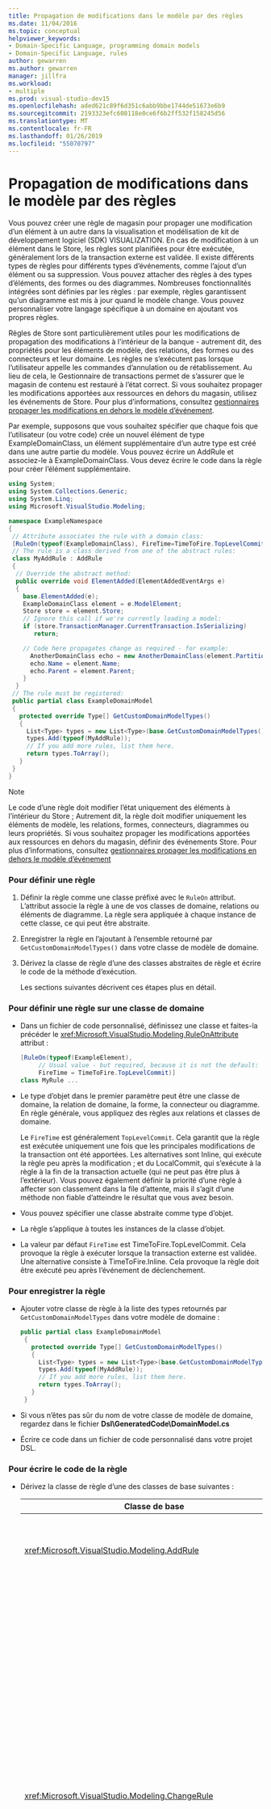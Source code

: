 ```yaml
---
title: Propagation de modifications dans le modèle par des règles
ms.date: 11/04/2016
ms.topic: conceptual
helpviewer_keywords:
- Domain-Specific Language, programming domain models
- Domain-Specific Language, rules
author: gewarren
ms.author: gewarren
manager: jillfra
ms.workload:
- multiple
ms.prod: visual-studio-dev15
ms.openlocfilehash: aded621c89f6d351c6abb9bbe1744de51673e6b9
ms.sourcegitcommit: 2193323efc608118e0ce6f6b2ff532f158245d56
ms.translationtype: MT
ms.contentlocale: fr-FR
ms.lasthandoff: 01/26/2019
ms.locfileid: "55070797"
---
```

# <a name="rules-propagate-changes-within-the-model"></a>Propagation de modifications dans le modèle par des règles
Vous pouvez créer une règle de magasin pour propager une modification d’un élément à un autre dans la visualisation et modélisation de kit de développement logiciel (SDK) VISUALIZATION. En cas de modification à un élément dans le Store, les règles sont planifiées pour être exécutée, généralement lors de la transaction externe est validée. Il existe différents types de règles pour différents types d’événements, comme l’ajout d’un élément ou sa suppression. Vous pouvez attacher des règles à des types d’éléments, des formes ou des diagrammes. Nombreuses fonctionnalités intégrées sont définies par les règles : par exemple, règles garantissent qu’un diagramme est mis à jour quand le modèle change. Vous pouvez personnaliser votre langage spécifique à un domaine en ajoutant vos propres règles.

 Règles de Store sont particulièrement utiles pour les modifications de propagation des modifications à l’intérieur de la banque - autrement dit, des propriétés pour les éléments de modèle, des relations, des formes ou des connecteurs et leur domaine. Les règles ne s’exécutent pas lorsque l’utilisateur appelle les commandes d’annulation ou de rétablissement. Au lieu de cela, le Gestionnaire de transactions permet de s’assurer que le magasin de contenu est restauré à l’état correct. Si vous souhaitez propager les modifications apportées aux ressources en dehors du magasin, utilisez les événements de Store. Pour plus d’informations, consultez [gestionnaires propager les modifications en dehors le modèle d’événement](../modeling/event-handlers-propagate-changes-outside-the-model.md).

 Par exemple, supposons que vous souhaitez spécifier que chaque fois que l’utilisateur (ou votre code) crée un nouvel élément de type ExampleDomainClass, un élément supplémentaire d’un autre type est créé dans une autre partie du modèle. Vous pouvez écrire un AddRule et associez-le à ExampleDomainClass. Vous devez écrire le code dans la règle pour créer l’élément supplémentaire.

```csharp
using System;
using System.Collections.Generic;
using System.Linq;
using Microsoft.VisualStudio.Modeling;

namespace ExampleNamespace
{
 // Attribute associates the rule with a domain class:
 [RuleOn(typeof(ExampleDomainClass), FireTime=TimeToFire.TopLevelCommit)]
 // The rule is a class derived from one of the abstract rules:
 class MyAddRule : AddRule
 {
  // Override the abstract method:
  public override void ElementAdded(ElementAddedEventArgs e)
  {
    base.ElementAdded(e);
    ExampleDomainClass element = e.ModelElement;
    Store store = element.Store;
    // Ignore this call if we're currently loading a model:
    if (store.TransactionManager.CurrentTransaction.IsSerializing)
       return;

    // Code here propagates change as required - for example:
      AnotherDomainClass echo = new AnotherDomainClass(element.Partition);
      echo.Name = element.Name;
      echo.Parent = element.Parent;
    }
  }
 // The rule must be registered:
 public partial class ExampleDomainModel
 {
   protected override Type[] GetCustomDomainModelTypes()
   {
     List<Type> types = new List<Type>(base.GetCustomDomainModelTypes());
     types.Add(typeof(MyAddRule));
     // If you add more rules, list them here.
     return types.ToArray();
   }
 }
}
```

> [!NOTE]
>  Le code d’une règle doit modifier l’état uniquement des éléments à l’intérieur du Store ; Autrement dit, la règle doit modifier uniquement les éléments de modèle, les relations, formes, connecteurs, diagrammes ou leurs propriétés. Si vous souhaitez propager les modifications apportées aux ressources en dehors du magasin, définir des événements Store. Pour plus d’informations, consultez [gestionnaires propager les modifications en dehors le modèle d’événement](../modeling/event-handlers-propagate-changes-outside-the-model.md)

### <a name="to-define-a-rule"></a>Pour définir une règle

1. Définir la règle comme une classe préfixé avec le `RuleOn` attribut. L’attribut associe la règle à une de vos classes de domaine, relations ou éléments de diagramme. La règle sera appliquée à chaque instance de cette classe, ce qui peut être abstraite.

2. Enregistrer la règle en l’ajoutant à l’ensemble retourné par `GetCustomDomainModelTypes()` dans votre classe de modèle de domaine.

3. Dérivez la classe de règle d’une des classes abstraites de règle et écrire le code de la méthode d’exécution.

   Les sections suivantes décrivent ces étapes plus en détail.

### <a name="to-define-a-rule-on-a-domain-class"></a>Pour définir une règle sur une classe de domaine

-   Dans un fichier de code personnalisé, définissez une classe et faites-la précéder le <xref:Microsoft.VisualStudio.Modeling.RuleOnAttribute> attribut :

    ```csharp
    [RuleOn(typeof(ExampleElement),
         // Usual value - but required, because it is not the default:
         FireTime = TimeToFire.TopLevelCommit)]
    class MyRule ...

    ```

-   Le type d’objet dans le premier paramètre peut être une classe de domaine, la relation de domaine, la forme, la connecteur ou diagramme. En règle générale, vous appliquez des règles aux relations et classes de domaine.

     Le `FireTime` est généralement `TopLevelCommit`. Cela garantit que la règle est exécutée uniquement une fois que les principales modifications de la transaction ont été apportées. Les alternatives sont Inline, qui exécute la règle peu après la modification ; et du LocalCommit, qui s’exécute à la règle à la fin de la transaction actuelle (qui ne peut pas être plus à l’extérieur). Vous pouvez également définir la priorité d’une règle à affecter son classement dans la file d’attente, mais il s’agit d’une méthode non fiable d’atteindre le résultat que vous avez besoin.

-   Vous pouvez spécifier une classe abstraite comme type d’objet.

-   La règle s’applique à toutes les instances de la classe d’objet.

-   La valeur par défaut `FireTime` est TimeToFire.TopLevelCommit. Cela provoque la règle à exécuter lorsque la transaction externe est validée. Une alternative consiste à TimeToFire.Inline. Cela provoque la règle doit être exécuté peu après l’événement de déclenchement.

### <a name="to-register-the-rule"></a>Pour enregistrer la règle

-   Ajouter votre classe de règle à la liste des types retournés par `GetCustomDomainModelTypes` dans votre modèle de domaine :

    ```csharp
    public partial class ExampleDomainModel
     {
       protected override Type[] GetCustomDomainModelTypes()
       {
         List<Type> types = new List<Type>(base.GetCustomDomainModelTypes());
         types.Add(typeof(MyAddRule));
         // If you add more rules, list them here.
         return types.ToArray();
       }
     }

    ```

-   Si vous n’êtes pas sûr du nom de votre classe de modèle de domaine, regardez dans le fichier **Dsl\GeneratedCode\DomainModel.cs**

-   Écrire ce code dans un fichier de code personnalisé dans votre projet DSL.

### <a name="to-write-the-code-of-the-rule"></a>Pour écrire le code de la règle

- Dérivez la classe de règle d’une des classes de base suivantes :


  | Classe de base | Déclencheur |
  |-|-|
  | <xref:Microsoft.VisualStudio.Modeling.AddRule> | Un élément, un lien ou une forme est ajoutée.<br /><br /> Cela permet de détecter de nouvelles relations, en plus de nouveaux éléments. |
  | <xref:Microsoft.VisualStudio.Modeling.ChangeRule> | Une valeur de propriété de domaine est modifiée. L’argument de méthode fournit les valeurs anciennes et nouvelles.<br /><br /> Pour les formes, cette règle est déclenchée lorsque l’intégrée `AbsoluteBounds` des modifications de propriété, si la forme est déplacée.<br /><br /> Dans de nombreux cas, il est plus pratique substituer `OnValueChanged` ou `OnValueChanging` dans le Gestionnaire de propriétés. Ces méthodes sont appelées immédiatement avant et après la modification. En revanche, la règle s’exécute généralement à la fin de la transaction. Pour plus d’informations, consultez [gestionnaires de modification de valeur de propriété de domaine](../modeling/domain-property-value-change-handlers.md). **Remarque :**  Cette règle n’est pas déclenchée lorsqu’un lien est créé ou supprimé. En revanche, écrire un `AddRule` et un `DeleteRule` pour la relation de domaine. |
  | <xref:Microsoft.VisualStudio.Modeling.DeletingRule> | Déclenché lorsqu’un élément ou un lien est sur le point d’être supprimé. La propriété ModelElement.IsDeleting vaut jusqu'à la fin de la transaction. |
  | <xref:Microsoft.VisualStudio.Modeling.DeleteRule> | Effectuée lorsqu’un élément ou un lien a été supprimé. La règle est exécutée une fois que toutes les autres règles ont été exécutées, y compris DeletingRules. ModelElement.IsDeleting a la valeur false et ModelElement.IsDeleted a la valeur true. Pour permettre une annulation ultérieure, l’élément n'est pas réellement supprimé de la mémoire, mais il est supprimé de Store.ElementDirectory. |
  | <xref:Microsoft.VisualStudio.Modeling.MoveRule> | Un élément est déplacé à partir de la partition d’un magasin vers un autre.<br /><br /> (Notez que cela n’est pas liée à la position d’une forme de graphique). |
  | <xref:Microsoft.VisualStudio.Modeling.RolePlayerChangeRule> | Cette règle s’applique uniquement aux relations de domaine. Elle est déclenchée si vous affectez explicitement un élément de modèle à chaque extrémité d’un lien. |
  | <xref:Microsoft.VisualStudio.Modeling.RolePlayerPositionChangeRule> | Déclenché lorsque l’ordre des liens vers ou à partir d’un élément est modifié à l’aide des méthodes MoveBefore ou MoveToIndex sur un lien. |
  | <xref:Microsoft.VisualStudio.Modeling.TransactionBeginningRule> | Exécuté lorsqu’une transaction est créée. |
  | <xref:Microsoft.VisualStudio.Modeling.TransactionCommittingRule> | Exécutée lorsque la transaction est sur le point d’être validée. |
  | <xref:Microsoft.VisualStudio.Modeling.TransactionRollingBackRule> | Exécutée lorsque la transaction est sur le point d’être restaurée. |


- Chaque classe a une méthode que vous substituez. Type `override` dans votre classe pour la détection. Le paramètre de cette méthode identifie l’élément qui est en cours de modification.

  Notez les points suivants concernant les règles :

1.  L’ensemble de modifications dans une transaction peut déclencher plusieurs règles. En règle générale, les règles sont exécutées lorsque la transaction externe est validée. Ils sont exécutés dans un ordre non spécifié.

2.  Une règle est toujours exécutée dans une transaction. Par conséquent, vous n’êtes pas obligé de créer une nouvelle transaction pour apporter des modifications.

3.  Les règles ne sont pas exécutées lorsqu’une transaction est restaurée, ou lors de l’annulation ou rétablissement des opérations. Ces opérations Réinitialiser tout le contenu du Store à son état précédent. Par conséquent, si votre règle modifie l’état de quoi que ce soit à l’extérieur du Store, il ne peut pas conserver dans synchronism avec le Store contenu. Pour mettre à jour d’état à l’extérieur du Store, il est préférable d’utiliser des événements. Pour plus d’informations, consultez [gestionnaires propager les modifications en dehors le modèle d’événement](../modeling/event-handlers-propagate-changes-outside-the-model.md).

4.  Certaines règles sont exécutées lorsqu’un modèle est chargé à partir du fichier. Pour déterminer si le chargement ou l’enregistrement est en cours d’exécution, utilisez `store.TransactionManager.CurrentTransaction.IsSerializing`.

5.  Si le code de votre règle crée plusieurs déclencheurs de règle, ils seront ajoutés à la fin de la liste de déclenchement et seront exécutées avant la fin de la transaction. DeletedRules sont exécutés après toutes les autres règles. Une règle peut exécutées plusieurs fois dans une transaction, une fois pour chaque modification.

6.  Pour passer des informations à destination et à partir de règles, vous pouvez stocker les informations contenues dans le `TransactionContext`. Il s’agit simplement d’un dictionnaire qui est conservé pendant la transaction. Il est supprimé lorsque la transaction se termine. Les arguments d’événement dans chaque règle de fournissent un accès à celui-ci. N’oubliez pas que les règles ne sont pas exécutées dans un ordre prévisible.

7.  Utiliser les règles après avoir étudié les autres alternatives. Par exemple, si vous souhaitez mettre à jour une propriété lorsqu’une valeur change, envisagez d’utiliser une propriété calculée. Si vous souhaitez limiter la taille ou l’emplacement d’une forme, utilisez un `BoundsRule`. Si vous souhaitez répondre à une modification dans une valeur de propriété, ajoutez un `OnValueChanged` gestionnaire à la propriété. Pour plus d’informations, consultez [réponse en cours à et propagation des modifications](../modeling/responding-to-and-propagating-changes.md).

## <a name="example"></a>Exemple
 L’exemple suivant met à jour une propriété lorsqu’une relation de domaine est instanciée pour lier deux éléments. La règle est déclenchée non seulement lorsque l’utilisateur crée un lien dans un diagramme, mais également si le code de programme crée un lien.

 Pour tester cet exemple, créez un DSL à l’aide du modèle de solution flux de tâches et insérez le code suivant dans un fichier dans le projet Dsl. Générer et exécuter la solution et ouvrez l’exemple de fichier dans le projet de débogage. Dessinez un lien de commentaire entre une zone de commentaire et un élément de flux. Le texte dans les modifications de commentaire au rapport sur l’élément plus récente que vous avez connectée à.

 Dans la pratique, vous devez généralement écrire un DeleteRule pour chaque AddRule.

```csharp
using System;
using System.Collections.Generic;
using System.Linq;
using System.Text;
using Microsoft.VisualStudio.Modeling;

namespace Company.TaskRuleExample
{

  [RuleOn(typeof(CommentReferencesSubjects))]
  public class RoleRule : AddRule
  {

    public override void ElementAdded(ElementAddedEventArgs e)
    {
      base.ElementAdded(e);
      CommentReferencesSubjects link = e.ModelElement as CommentReferencesSubjects;
      Comment comment = link.Comment;
      FlowElement subject = link.Subject;
      Transaction current = link.Store.TransactionManager.CurrentTransaction;
      // Don't want to run when we're just loading from file:
      if (current.IsSerializing) return;
      comment.Text = "Flow has " + subject.FlowTo.Count + " outgoing connections";
    }

  }

  public partial class TaskRuleExampleDomainModel
  {
    protected override Type[] GetCustomDomainModelTypes()
    {
      List<Type> types = new List<Type>(base.GetCustomDomainModelTypes());
      types.Add(typeof(RoleRule));
      return types.ToArray();
    }
  }

}
```

## <a name="see-also"></a>Voir aussi

- [Propagation de modifications en dehors du modèle par des gestionnaires d’événements](../modeling/event-handlers-propagate-changes-outside-the-model.md)
- [Emplacement et de la taille de la forme contrainte par BoundsRules](../modeling/boundsrules-constrain-shape-location-and-size.md)